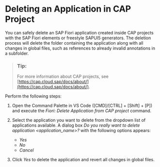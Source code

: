 <!-- loio709f83837b3a4e96a17865baf45e9e2c -->

# Deleting an Application in CAP Project

You can safely delete an SAP Fiori application created inside CAP projects with the SAP Fiori elements or freestyle SAPUI5 generators. The deletion process will delete the folder containing the application along with all changes in global files, such as references to already invalid annotations in a subfolder.

> ### Tip:  
> For more information about CAP projects, see [https://cap.cloud.sap/docs/about/](https://cap.cloud.sap/docs/about/).

Perform the following steps:

1.  Open the Command Palette in VS Code \([CMD\]/[CTRL\] + [Shift\] + [P\]\) and execute the *Fiori: Delete Application from CAP project* command.
2.  Select the application you want to delete from the dropdown list of applications available. A dialog box *Do you really want to delete application <application\_name\>?* with the following options appears:
    -   *Yes*
    -   *No*
    -   *Cancel*

3.  Click *Yes* to delete the application and revert all changes in global files.

